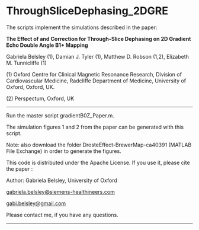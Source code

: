 # ThroughSliceDephasing_2DGRE

The scripts implement the simulations described in the paper:

**The Effect of and Correction for Through-Slice Dephasing on 2D Gradient Echo Double Angle B1+ Mapping**

Gabriela Belsley (1), Damian J. Tyler (1), Matthew D. Robson (1,2), Elizabeth M. Tunnicliffe (1)

(1) Oxford Centre for Clinical Magnetic Resonance Research, Division of
Cardiovascular Medicine, Radcliffe Department of Medicine, University of Oxford,
Oxford, UK.

(2) Perspectum, Oxford, UK

---------------------------------------------

Run the master script gradientB0Z_Paper.m.

The simulation figures 1 and 2 from the paper can be generated with this script.

Note: also download the folder DrosteEffect-BrewerMap-ca40391 (MATLAB File Exchange) in order to generate the figures.

This code is distributed under the Apache License. If you use it, please cite the paper : 

Author: Gabriela Belsley, University of Oxford

gabriela.belsley@siemens-healthineers.com 

gabi.belsley@gmail.com

Please contact me, if you have any questions. 

---------------------------------------------

